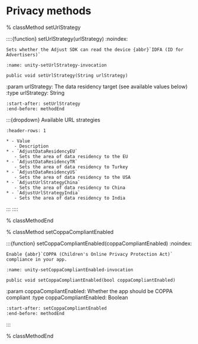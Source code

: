# Privacy methods

% classMethod setUrlStrategy

::::{function} setUrlStrategy(urlStrategy)
:noindex:

```{versionadded} v4.23.0
Sets whether the Adjust SDK can read the device {abbr}`IDFA (ID for Advertisers)`
```

```{code-block} cs
:name: unity-setUrlStrategy-invocation

public void setUrlStrategy(String urlStrategy)
```

:param urlStrategy: The data residency target (see available values below)
:type urlStrategy: String

```{include} /unity/fragments/AdjustConfig.md
:start-after: setUrlStrategy
:end-before: methodEnd
```

:::{dropdown} Available URL strategies
```{list-table}
:header-rows: 1

* - Value
   - Description
* - `AdjustDataResidencyEU`
   - Sets the area of data residency to the EU
* - `AdjustDataResidencyTR`
   - Sets the area of data residency to Turkey
* - `AdjustDataResidencyUS`
   - Sets the area of data residency to the USA
* - `AdjustUrlStrategyChina`
   - Sets the area of data residency to China
* - `AdjustUrlStrategyIndia`
   - Sets the area of data residency to India

```
:::
::::

% classMethodEnd

% classMethod setCoppaCompliantEnabled

:::{function} setCoppaCompliantEnabled(coppaCompliantEnabled)
:noindex:

```{versionadded} v4.30.0
Enable {abbr}`COPPA (Children's Online Privacy Protection Act)` compliance in your app.
```

```{code-block} cs
:name: unity-setCoppaCompliantEnabled-invocation

public void setCoppaCompliantEnabled(bool coppaCompliantEnabled)
```

:param coppaCompliantEnabled: Whether the app should be COPPA compliant
:type coppaCompliantEnabled: Boolean

```{include} /unity/fragments/AdjustConfig.md
:start-after: setCoppaCompliantEnabled
:end-before: methodEnd
```
:::

% classMethodEnd
